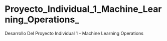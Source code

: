 # Proyecto_Individual_1_Machine_Learning_Operations_
Desarrollo Del Proyecto Individual 1 - Machine Learning Operations 
